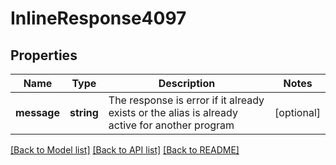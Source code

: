 # InlineResponse4097

## Properties
Name | Type | Description | Notes
------------ | ------------- | ------------- | -------------
**message** | **string** | The response is error if it already exists or the alias is already active for another program | [optional] 

[[Back to Model list]](../../README.md#documentation-for-models) [[Back to API list]](../../README.md#documentation-for-api-endpoints) [[Back to README]](../../README.md)

